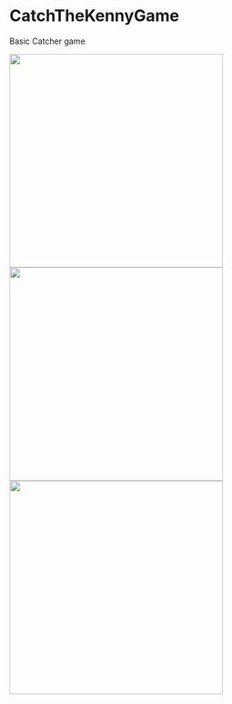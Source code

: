 # CatchTheKennyGame
Basic Catcher game


<p float="left">
<img src="https://user-images.githubusercontent.com/113794954/202918693-0b9b400e-6eb7-4083-9db9-e4fdd11a2e33.png" width="375"/>
<img src="https://user-images.githubusercontent.com/113794954/202918797-ebce7ba7-a048-4d12-981d-45521cea68cc.png" width="375"/>
<img src="https://user-images.githubusercontent.com/113794954/202918784-96addc00-c5d9-4b79-8aec-03fdbba2879a.png" width="375"/>


